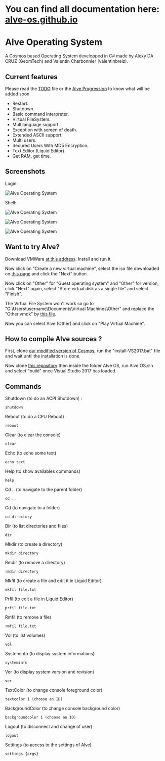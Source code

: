 # You can find all documentation here: [alve-os.github.io](https://alve-os.github.io)
# Alve Operating System
A Cosmos based Operating System developped in C# made by Alexy DA CRUZ (GeomTech) and Valentin Charbonnier (valentinbreiz).

## Current features
Please read the [TODO](https://github.com/Alve-OS/Alve-Operating-System/blob/master/TODO.md) file or the [Alve Progression](https://github.com/Alve-OS/Alve-Operating-System/projects/1) to know what will be added soon.

* Restart.
* Shutdown.
* Basic command interpreter.
* Virtual FileSystem.
* Multilanguage support.
* Exception with screen of death.
* Extended ASCII support.
* Multi users.
* Secured Users With MD5 Encryption.
* Text Editor (Liquid Editor).
* Get RAM, get time.

## Screenshots

Login:

![Alve Operating System](https://image.noelshack.com/fichiers/2017/32/4/1502379821-alve4.png)

Shell:

![Alve Operating System](https://image.noelshack.com/fichiers/2017/32/4/1502379822-alve5.png)

![Alve Operating System](https://image.noelshack.com/fichiers/2017/32/5/1502404673-alve6.png)

![Alve Operating System](https://image.noelshack.com/fichiers/2017/31/4/1501777813-alve5.png)

## Want to try Alve?
Download VMWare [at this address](https://my.vmware.com/en/web/vmware/free#desktop_end_user_computing/vmware_workstation_player/12_0). Install and run it.

Now click on "Create a new virtual machine", select the iso file downloaded on [this page](https://github.com/Alve-OS/Alve-Operating-System/releases) and click the "Next" button.

Now click on "Other" for "Guest operating system" and "Other" for version, click "Next" again, select "Store virtual disk as a single file" and select "Finish". 

The Virtual File System won't work so go to "C:\Users\username\Documents\Virtual Machines\Other" and replace the "Other.vmdk" by [this file](https://github.com/CosmosOS/Cosmos/raw/master/Cosmos/Build/VMWare/Workstation/Filesystem.vmdk).

Now you can select Alve (Other) and click on "Play Virtual Machine".

## How to compile Alve sources ?
First, clone [our modified version of Cosmos](https://github.com/Alve-OS/Cosmos), run the "install-VS2017.bat" file and wait until the installation is done. 

Now clone [this repository](https://github.com/Alve-OS/Alve-Operating-System) then inside the folder Alve OS, run Alve OS.sln and select "build" once Visual Studio 2017 has loaded.

## Commands

Shutdown (to do an ACPI Shutdown) :
```
shutdown
```

Reboot (to do a CPU Reboot) :
```
reboot
```

Clear (to clear the console)
```
clear
```

Echo (to echo some text)
```
echo text
```

Help (to show availables commands)
```
help
```

Cd .. (to navigate to the parent folder)
```
cd ..
```

Cd (to navigate to a folder)
```
cd directory
```

Dir (to list directories and files)
```
dir
```

Mkdir (to create a directory)
```
mkdir directory
```

Rmdir (to remove a directory)
```
rmdir directory
```

Mkfil (to create a file and edit it in Liquid Editor)
```
mkfil file.txt
```

Prfil (to edit a file in Liquid Editor)
```
prfil file.txt
```

Rmfil (to remove a file)
```
rmfil file.txt
```

Vol (to list volumes)
```
vol
```

Systeminfo (to display system informations)
```
systeminfo
```

Ver (to display system version and revision)
```
ver
```

TextColor (to change console foreground color)
```
textcolor 1 (choose an ID)
```

BackgroundColor (to change console background color)
```
backgroundcolor 1 (choose an ID)
```

Logout (to disconnect and change of user)
```
logout
```

Settings (to access to the settings of Alve)
```
settings {args}
```


